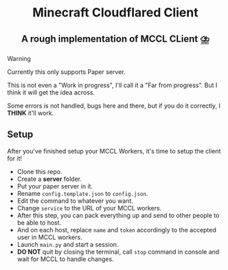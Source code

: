 <h1 align=center>
    Minecraft Cloudflared Client
</h1>
<h2 align=center>
    A rough implementation of MCCL CLient ⛈️
</h2>

> [!WARNING]
> Currently this only supports Paper server.
> 
> This is not even a "Work in progress", I'll call it a "Far from progress". But I think it will get the idea across.
> 
> Some errors is not handled, bugs here and there, but if you do it correctly, I **THINK** it'll work.

## Setup
After you've finished setup your MCCL Workers, it's time to setup the client for it!

- Clone this repo.
- Create a **server** folder.
- Put your paper server in it.
- Rename `config.template.json` to `config.json`.
- Edit the command to whatever you want.
- Change `service` to the URL of your MCCL workers.
- After this step, you can pack everything up and send to other people to be able to host.
- And on each host, replace `name` and `token` accordingly to the accepted user in MCCL workers.
- Launch `main.py` and start a session.
- **DO NOT** quit by closing the terminal, call `stop` command in console and wait for MCCL to handle changes.